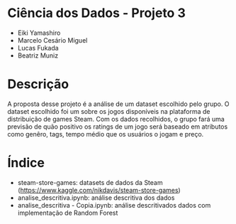 # Ciência dos Dados - Projeto 3
- Eiki Yamashiro
- Marcelo Cesário Miguel
- Lucas Fukada
- Beatriz Muniz

# Descrição 
A proposta desse projeto é a análise de um dataset escolhido pelo grupo. O dataset escolhido foi um sobre os jogos disponíveis na plataforma de distribuição de games Steam. Com os dados recolhidos, o grupo fará uma previsão de quão positivo os ratings de um jogo será baseado em atributos como genêro, tags, tempo médio que os usuários o jogam e preço.

# Índice
- steam-store-games: datasets de dados da Steam (https://www.kaggle.com/nikdavis/steam-store-games)
- analise_descritiva.ipynb: análise descritiva dos dados 
- analise_descritiva - Copia.ipynb: análise descritivados dados com implementação de Random Forest
